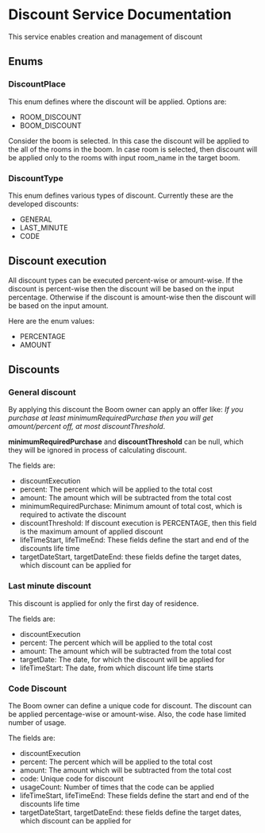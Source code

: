 # Discount Service Documentation
This service enables creation and management of discount


## Enums
### DiscountPlace
This enum defines where the discount will be applied.
Options are:
- ROOM_DISCOUNT
- BOOM_DISCOUNT

Consider the boom is selected. In this case the discount will be applied to the all of the 
rooms in the boom. In case room is selected, then discount will be applied only to the rooms
with input room_name in the target boom.

### DiscountType
This enum defines various types of discount. Currently these are the
developed discounts:
- GENERAL
- LAST_MINUTE
- CODE

## Discount execution
All discount types can be executed percent-wise or amount-wise.
If the discount is percent-wise then the discount will be based
on the input percentage. Otherwise if the discount is amount-wise
then the discount will be based on the input amount.

Here are the enum values:
- PERCENTAGE
- AMOUNT

## Discounts

### General discount
By applying this discount the Boom owner can apply an offer like:
_If you purchase at least minimumRequiredPurchase then you will get 
amount/percent off, at most discountThreshold_.

**minimumRequiredPurchase** and **discountThreshold** can be null,
which they will be ignored in process of calculating discount.

The fields are:
- discountExecution
- percent: The percent which will be applied to the total cost
- amount:  The amount which will be subtracted from the total cost
- minimumRequiredPurchase: Minimum amount of total cost, which is required
to activate the discount
- discountThreshold: If discount execution is PERCENTAGE, then this field is
the maximum amount of applied discount
- lifeTimeStart, lifeTimeEnd: These fields define the start and end of the
discounts life time
- targetDateStart, targetDateEnd: these fields define the target dates, which 
discount can be applied for

### Last minute discount
This discount is applied for only the first day of residence.

The fields are:
- discountExecution
- percent: The percent which will be applied to the total cost
- amount:  The amount which will be subtracted from the total cost
- targetDate: The date, for which the discount will be applied for
- lifeTimeStart: The date, from which discount life time starts

### Code Discount
The Boom owner can define a unique code for discount. The discount
can be applied percentage-wise or amount-wise. Also, the code hase
limited number of usage.

The fields are:  
- discountExecution
- percent: The percent which will be applied to the total cost
- amount:  The amount which will be subtracted from the total cost
- code: Unique code for discount
- usageCount: Number of times that the code can be applied
- lifeTimeStart, lifeTimeEnd: These fields define the start and end of the
  discounts life time
- targetDateStart, targetDateEnd: these fields define the target dates, which
  discount can be applied for


